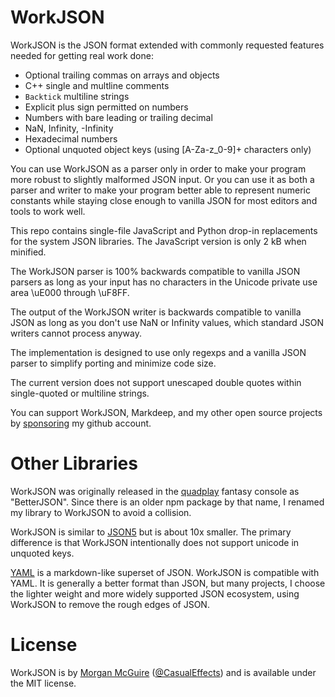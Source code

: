 # WorkJSON

WorkJSON is the JSON format extended with commonly requested features
needed for getting real work done:

  - Optional trailing commas on arrays and objects
  - C++ single and multline comments
  - `Backtick` multiline strings
  - Explicit plus sign permitted on numbers
  - Numbers with bare leading or trailing decimal
  - NaN, Infinity, -Infinity
  - Hexadecimal numbers
  - Optional unquoted object keys (using [A-Za-z_0-9]+ characters only)

You can use WorkJSON as a parser only in order to make your program
more robust to slightly malformed JSON input. Or you can use it as
both a parser and writer to make your program better able to represent
numeric constants while staying close enough to vanilla JSON for
most editors and tools to work well.

This repo contains single-file JavaScript and Python drop-in
replacements for the system JSON libraries. The JavaScript version is
only 2 kB when minified.

The WorkJSON parser is 100% backwards compatible to vanilla JSON parsers
as long as your input has no characters in the Unicode private
use area \uE000 through \uF8FF.

The output of the WorkJSON writer is backwards compatible to 
vanilla JSON as long as you don't use NaN or Infinity values, which 
standard JSON writers cannot process anyway.

The implementation is designed to use only regexps and a vanilla
JSON parser to simplify porting and minimize code size.

The current version does not support unescaped double quotes within
single-quoted or multiline strings.

You can support WorkJSON, Markdeep, and my other open source projects by
[sponsoring](https://github.com/sponsors/morgan3d) my github account.


# Other Libraries

WorkJSON was originally released in the
[quadplay](https://github.com/morgan3d/quadplay) fantasy console
as "BetterJSON". Since there is an older npm package by that name,
I renamed my library to WorkJSON to avoid a collision.

WorkJSON is similar to [JSON5](https://json5.org/) but is about 10x
smaller. The primary difference is that WorkJSON intentionally does
not support unicode in unquoted keys.

[YAML](https://yaml.org/) is a markdown-like superset of JSON.
WorkJSON is compatible with YAML. It is generally a better format than
JSON, but many projects, I choose the lighter weight and more widely
supported JSON ecosystem, using WorkJSON to remove the rough edges of
JSON.

# License

WorkJSON is by [Morgan McGuire](https://casual-effects.com)
([@CasualEffects](https://twitter.com/CasualEffects)) and is available 
under the MIT license.
